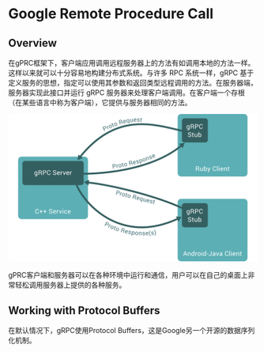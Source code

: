 # Google Remote Procedure Call

## Overview

在gPRC框架下，客户端应用调用远程服务器上的方法有如调用本地的方法一样。这样以来就可以十分容易地构建分布式系统。与许多 RPC 系统一样，gRPC 基于定义服务的思想，指定可以使用其参数和返回类型远程调用的方法。在服务器端，服务器实现此接口并运行 gRPC 服务器来处理客户端调用。在客户端一个存根（在某些语言中称为客户端），它提供与服务器相同的方法。

![gRPC](../../res/image/landing-2.svg)

gPRC客户端和服务器可以在各种环境中运行和通信，用户可以在自己的桌面上非常轻松调用服务器上提供的各种服务。

## Working with Protocol Buffers

在默认情况下，gRPC使用Protocol Buffers，这是Google另一个开源的数据序列化机制。
